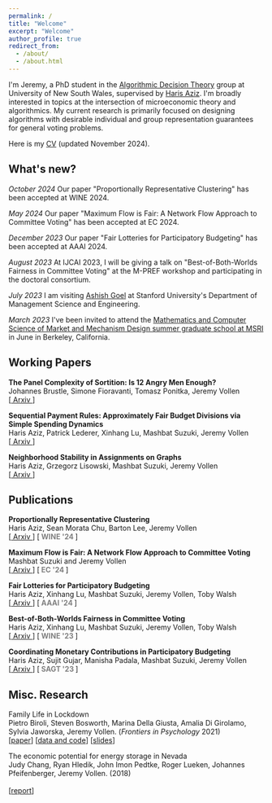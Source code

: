 ```yaml
---
permalink: /
title: "Welcome"
excerpt: "Welcome"
author_profile: true
redirect_from: 
  - /about/
  - /about.html
---
```


  I'm Jeremy, a PhD student in the [Algorithmic Decision Theory](https://www.cse.unsw.edu.au/~adt/) group at University of New South Wales, supervised by [Haris Aziz](https://sites.google.com/site/harisaziz/). I'm broadly interested in topics at the intersection of microeconomic theory and algorithmics. My current research is primarily focused on designing algorithms with desirable individual and group representation guarantees for general voting problems. <br/>

  Here is my [CV](https://j-vollen.github.io/files/CV_JeremyVollen.pdf) (updated November 2024).
  

## **What's new?** 
  *October 2024* Our paper "Proportionally Representative Clustering" has been accepted at WINE 2024.

  *May 2024* Our paper "Maximum Flow is Fair: A Network Flow Approach to Committee Voting" has been accepted at EC 2024.

  *December 2023* Our paper "Fair Lotteries for Participatory Budgeting" has been accepted at AAAI 2024.

  *August 2023* At IJCAI 2023, I will be giving a talk on "Best-of-Both-Worlds Fairness in Committee Voting" at the M-PREF workshop and participating in the doctoral consortium. <br/>

 *July 2023* I am visiting [Ashish Goel](https://web.stanford.edu/~ashishg) at Stanford University's Department of Management Science and Engineering. <br/>
 
 *March 2023* I've been invited to attend the [Mathematics and Computer Science of Market and Mechanism Design summer graduate school at MSRI](https://www.msri.org/summer_schools/1016) in June in Berkeley, California. 

##  **Working Papers**

 **The Panel Complexity of Sortition: Is 12 Angry Men Enough?** <br/>
  Johannes Brustle, Simone Fioravanti, Tomasz Ponitka, Jeremy Vollen <br/>
  \[[ Arxiv ](https://www.arxiv.org/abs/2504.20508) \] <br/>

 **Sequential Payment Rules: Approximately Fair Budget Divisions via Simple Spending Dynamics** <br/>
  Haris Aziz, Patrick Lederer, Xinhang Lu, Mashbat Suzuki, Jeremy Vollen <br/>
  \[[ Arxiv ](https://arxiv.org/abs/2412.02435) \] <br/>

 **Neighborhood Stability in Assignments on Graphs** <br/>
  Haris Aziz, Grzegorz Lisowski, Mashbat Suzuki, Jeremy Vollen <br/>
  \[[ Arxiv ](https://arxiv.org/abs/2407.05240) \] <br/>

##  **Publications**

  **Proportionally Representative Clustering** <br/>
  Haris Aziz, Sean Morata Chu, Barton Lee, Jeremy Vollen <br/>
  \[[ Arxiv ](https://arxiv.org/abs/2304.13917)\] \[**<font color='gray'> WINE '24 </font>** \] <br/>

 **Maximum Flow is Fair: A Network Flow Approach to Committee Voting** <br/>
  Mashbat Suzuki and Jeremy Vollen <br/>
  \[[ Arxiv ](https://arxiv.org/abs/2406.14907) \] \[**<font color='gray'> EC '24 </font>** \] <br/>

 **Fair Lotteries for Participatory Budgeting** <br/>
  Haris Aziz, Xinhang Lu, Mashbat Suzuki, Jeremy Vollen, Toby Walsh <br/>
  \[[ Arxiv ](https://arxiv.org/abs/2404.05198) \] \[**<font color='gray'> AAAI '24 </font>** \] <br/>

 **Best-of-Both-Worlds Fairness in Committee Voting** <br/>
  Haris Aziz, Xinhang Lu, Mashbat Suzuki, Jeremy Vollen, Toby Walsh <br/>
  \[[ Arxiv ](https://arxiv.org/abs/2303.03642)\] \[**<font color='gray'> WINE '23 </font>** \] <br/>

 **Coordinating Monetary Contributions in Participatory Budgeting** <br/>
  Haris Aziz, Sujit Gujar, Manisha Padala, Mashbat Suzuki, Jeremy Vollen <br/>
  \[[ Arxiv ](https://arxiv.org/abs/2206.05966)\] \[**<font color='gray'> SAGT '23 </font>** \] <br/>

##  **Misc. Research**
 Family Life in Lockdown <br/>
  Pietro Biroli, Steven Bosworth, Marina Della Giusta, Amalia Di Girolamo, Sylvia Jaworska, Jeremy Vollen. (*Frontiers in Psychology* 2021) <br/>
  \[[paper](https://www.ncbi.nlm.nih.gov/pmc/articles/PMC8371690/)\] \[[data and code](https://osf.io/upq5g/)\] \[[slides](https://www.dropbox.com/s/7efep219nnxoh2u/LifeLockdown_IZA-Jacobs-pres.pdf?dl=0)\] <br/>

 The economic potential for energy storage in Nevada <br/>
  Judy Chang, Ryan Hledik, John Imon Pedtke, Roger Lueken, Johannes Pfeifenberger, Jeremy Vollen. (2018) <br/>  
  \[[report](https://www.brattle.com/wp-content/uploads/2021/05/14618_economic_potential_for_storage_in_nevada_-_final.pdf)\] <br/>